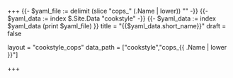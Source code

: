 +++
{{- $yaml_file := delimit (slice "cops_"  (.Name | lower)) "" -}}
{{- $yaml_data := index $.Site.Data "cookstyle" -}}
{{- $yaml_data := index $yaml_data (print $yaml_file) }}
title = "{{$yaml_data.short_name}}"
draft = false

layout = "cookstyle_cops"
data_path = ["cookstyle","cops_{{ .Name | lower }}"]

+++

<!-- The content of this page is automatically generated from the
cops_{{ .Name | lower }}.yml file in github.com/chef/cookstyle/blob/main/docs-chef-io/data/cookstyle/. -->
